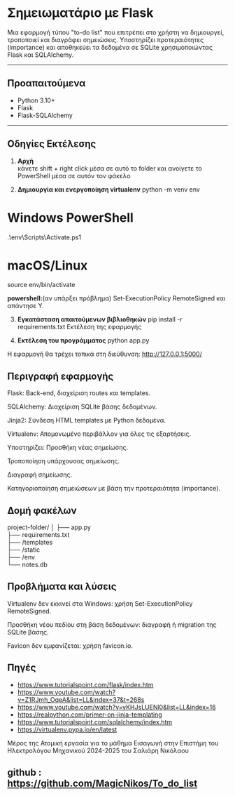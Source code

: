 # Σημειωματάριο με Flask

Μια εφαρμογή τύπου "to-do list" που επιτρέπει στο χρήστη να δημιουργεί, τροποποιεί και διαγράφει σημειώσεις. Υποστηρίζει προτεραιότητες (importance) και αποθηκεύει τα δεδομένα σε SQLite χρησιμοποιώντας Flask και SQLAlchemy.

---

## Προαπαιτούμενα

- Python 3.10+
- Flask
- Flask-SQLAlchemy

---

## Οδηγίες Εκτέλεσης

1. **Αρχή**  
κάνετε shift + right click μέσα σε αυτό το folder και ανοίγετε το PowerShell μέσα σε αυτόν τον φάκελο

2. **Δημιουργία και ενεργοποίηση virtualenv**
python -m venv env
# Windows PowerShell
.\env\Scripts\Activate.ps1
# macOS/Linux
source env/bin/activate

**powershell:**(αν υπάρξει πρόβλημα)
Set-ExecutionPolicy RemoteSigned
και απάντησε Y.

3. **Εγκατάσταση απαιτούμενων βιβλιοθηκών**
pip install -r requirements.txt
Εκτέλεση της εφαρμογής

4. **Εκτέλεση του προγράμματος**
python app.py

Η εφαρμογή θα τρέχει τοπικά στη διεύθυνση: http://127.0.0.1:5000/






## Περιγραφή εφαρμογής
Flask: Back-end, διαχείριση routes και templates.

SQLAlchemy: Διαχείριση SQLite βάσης δεδομένων.

Jinja2: Σύνδεση HTML templates με Python δεδομένα.

Virtualenv: Απομονωμένο περιβάλλον για όλες τις εξαρτήσεις.

Υποστηρίζει:
Προσθήκη νέας σημείωσης.

Τροποποίηση υπάρχουσας σημείωσης.

Διαγραφή σημείωσης.

Κατηγοριοποίηση σημειώσεων με βάση την προτεραιότητα (importance).

## Δομή φακέλων
project-folder/
│
├── app.py                  
├── requirements.txt        
├── /templates              
├── /static                 
├── /env                    
└── notes.db                 

## Προβλήματα και λύσεις
Virtualenv δεν εκκινεί στα Windows: χρήση Set-ExecutionPolicy RemoteSigned.

Προσθήκη νέου πεδίου στη βάση δεδομένων: διαγραφή ή migration της SQLite βάσης.

Favicon δεν εμφανίζεται: χρήση favicon.io.
## Πηγές
- https://www.tutorialspoint.com/flask/index.htm
- https://www.youtube.com/watch?v=Z1RJmh_OqeA&list=LL&index=37&t=268s
- https://www.youtube.com/watch?v=yKHJsLUENl0&list=LL&index=16
- https://realpython.com/primer-on-jinja-templating
- https://www.tutorialspoint.com/sqlalchemy/index.htm
- https://virtualenv.pypa.io/en/latest



Μέρος της Ατομική εργασία για το μάθημα Εισαγωγή στην Επιστήμη του Ηλεκτρολόγου Μηχανικού 2024-2025 του Σαλιάρη Νικόλαου
## github : https://github.com/MagicNikos/To_do_list
